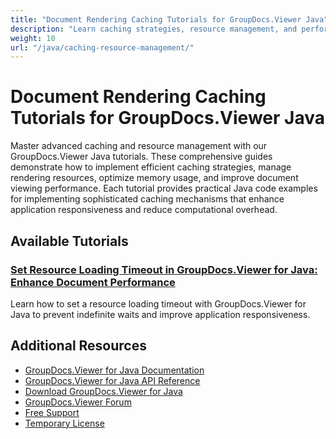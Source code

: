```yaml
---
title: "Document Rendering Caching Tutorials for GroupDocs.Viewer Java"
description: "Learn caching strategies, resource management, and performance optimization techniques with GroupDocs.Viewer for Java."
weight: 10
url: "/java/caching-resource-management/"
---
```


# Document Rendering Caching Tutorials for GroupDocs.Viewer Java

Master advanced caching and resource management with our GroupDocs.Viewer Java tutorials. These comprehensive guides demonstrate how to implement efficient caching strategies, manage rendering resources, optimize memory usage, and improve document viewing performance. Each tutorial provides practical Java code examples for implementing sophisticated caching mechanisms that enhance application responsiveness and reduce computational overhead.

## Available Tutorials

### [Set Resource Loading Timeout in GroupDocs.Viewer for Java&#58; Enhance Document Performance](./groupdocs-viewer-java-resource-loading-timeout/)
Learn how to set a resource loading timeout with GroupDocs.Viewer for Java to prevent indefinite waits and improve application responsiveness.

## Additional Resources

- [GroupDocs.Viewer for Java Documentation](https://docs.groupdocs.com/groupdocs.viewer/java/)
- [GroupDocs.Viewer for Java API Reference](https://reference.groupdocs.com/groupdocs.viewer/java/)
- [Download GroupDocs.Viewer for Java](https://releases.groupdocs.com/groupdocs.viewer/java/)
- [GroupDocs.Viewer Forum](https://forum.groupdocs.com/c/groupdocs.viewer)
- [Free Support](https://forum.groupdocs.com/)
- [Temporary License](https://purchase.groupdocs.com/temporary-license/)
